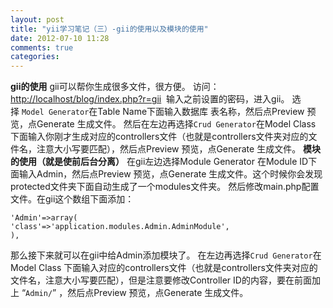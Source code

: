 ```yaml
---
layout: post
title: "yii学习笔记（三）-gii的使用以及模块的使用"
date: 2012-07-10 11:28
comments: true
categories: 
---
```


**gii的使用** gii可以帮你生成很多文件，很方便。 访问：[http://localhost/blog/index.php?r=gii](http://localhost/blog/index.php?r=newstype)  输入之前设置的密码，进入gii。 选择 `Model Generator`在Table Name下面输入数据库 表名称，然后点Preview 预览，点Generate 生成文件。 然后在左边再选择`Crud Generator`在Model Class 下面输入你刚才生成对应的controllers文件（也就是controllers文件夹对应的文件名，注意大小写要匹配），然后点Preview 预览，点Generate 生成文件。 **模块的使用（就是使前后台分离）** 在gii左边选择Module Generator 在Module ID下面输入Admin，然后点Preview 预览，点Generate 生成文件。这个时候你会发现protected文件夹下面自动生成了一个modules文件夹。 然后修改main.php配置文件。在gii这个数组下面添加： 
    
    
    'Admin'=>array(
    'class'=>'application.modules.Admin.AdminModule',
    ),

那么接下来就可以在gii中给Admin添加模块了。 在左边再选择`Crud Generator`在Model Class 下面输入对应的controllers文件（也就是controllers文件夹对应的文件名，注意大小写要匹配），但是注意要修改Controller ID的内容，要在前面加上 “`Admin/`” ，然后点Preview 预览，点Generate 生成文件。